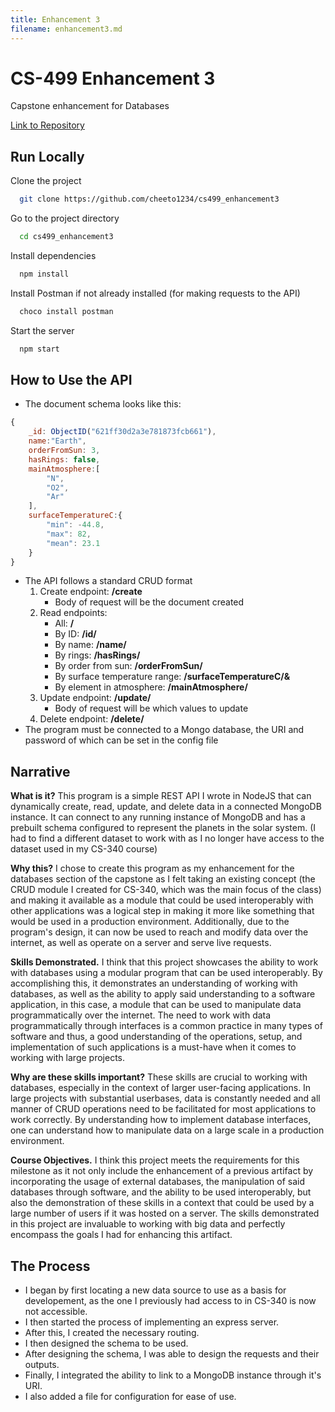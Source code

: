 ```yaml
---
title: Enhancement 3
filename: enhancement3.md
---
```


# CS-499 Enhancement 3

Capstone enhancement for Databases

[Link to Repository](https://github.com/cheeto1234/cs499_enhancement3)

## Run Locally

Clone the project

```bash
  git clone https://github.com/cheeto1234/cs499_enhancement3
```

Go to the project directory

```bash
  cd cs499_enhancement3
```

Install dependencies

```bash
  npm install
```

Install Postman if not already installed (for making requests to the API)

```bash
  choco install postman
```

Start the server

```bash
  npm start
```
## How to Use the API
- The document schema looks like this:
```javascript
{
    _id: ObjectID("621ff30d2a3e781873fcb661"),
    name:"Earth",
    orderFromSun: 3,
    hasRings: false,
    mainAtmosphere:[
        "N",
        "O2",
        "Ar"
    ],
    surfaceTemperatureC:{
        "min": -44.8,
        "max": 82,
        "mean": 23.1
    }
}
```
- The API follows a standard CRUD format
    1. Create endpoint: **/create**
        - Body of request will be the document created
    2. Read endpoints:
        - All: **/**
        - By ID: **/id/<id int>**
        - By name: **/name/<name string>**
        - By rings: **/hasRings/<rings boolean>**
        - By order from sun: **/orderFromSun/<order int>**
        - By surface temperature range: **/surfaceTemperatureC/<low int>&<high int>**
        - By element in atmosphere: **/mainAtmosphere/<element string>**
    3. Update endpoint: **/update/<id int>**
        - Body of request will be which values to update
    4. Delete endpoint: **/delete/<id int>**
- The program must be connected to a Mongo database, the URI and password of which can be set in the config file

## Narrative
**What is it?** This program is a simple REST API I wrote in NodeJS that can dynamically
create, read, update, and delete data in a connected MongoDB instance. It can connect to
any running instance of MongoDB and has a prebuilt schema configured to represent the planets
in the solar system. (I had to find a different dataset to work with as I no longer have
access to the dataset used in my CS-340 course)

**Why this?** I chose to create this program as my enhancement for the databases section of
the capstone as I felt taking an existing concept (the CRUD module I created for CS-340, which
was the main focus of the class) and making it available as a module that could be used interoperably
with other applications was a logical step in making it more like something that would be used in a
production environment. Additionally, due to the program's design, it can now be used to reach and modify data
over the internet, as well as operate on a server and serve live requests.

**Skills Demonstrated.** I think that this project showcases the ability to work with databases
using a modular program that can be used interoperably. By accomplishing this, it demonstrates
an understanding of working with databases, as well as the ability to apply said understanding
to a software application, in this case, a module that can be used to manipulate data programmatically
over the internet. The need to work with data programmatically through interfaces is a common practice
in many types of software and thus, a good understanding of the operations, setup, and implementation
of such applications is a must-have when it comes to working with large projects.

**Why are these skills important?** These skills are crucial to working with databases, especially
in the context of larger user-facing applications. In large projects with substantial userbases, data
is constantly needed and all manner of CRUD operations need to be facilitated for most
applications to work correctly. By understanding how to implement database interfaces, one can understand
how to manipulate data on a large scale in a production environment.

**Course Objectives.** I think this project meets the requirements for this milestone as it
not only include the enhancement of a previous artifact by incorporating
the usage of external databases, the manipulation of said databases through software, and
the ability to be used interoperably, but also the demonstration of these skills in a context
that could be used by a large number of users if it was hosted on a server. The skills demonstrated
in this project are invaluable to working with big data and perfectly encompass the goals I
had for enhancing this artifact.
## The Process

- I began by first locating a new data source to use as a basis for developement, as the one I previously had access to in CS-340 is now not accessible.
- I then started the process of implementing an express server.
- After this, I created the necessary routing.
- I then designed the schema to be used.
- After designing the schema, I was able to design the requests and their outputs.
- Finally, I integrated the ability to link to a MongoDB instance through it's URI.
- I also added a file for configuration for ease of use.
